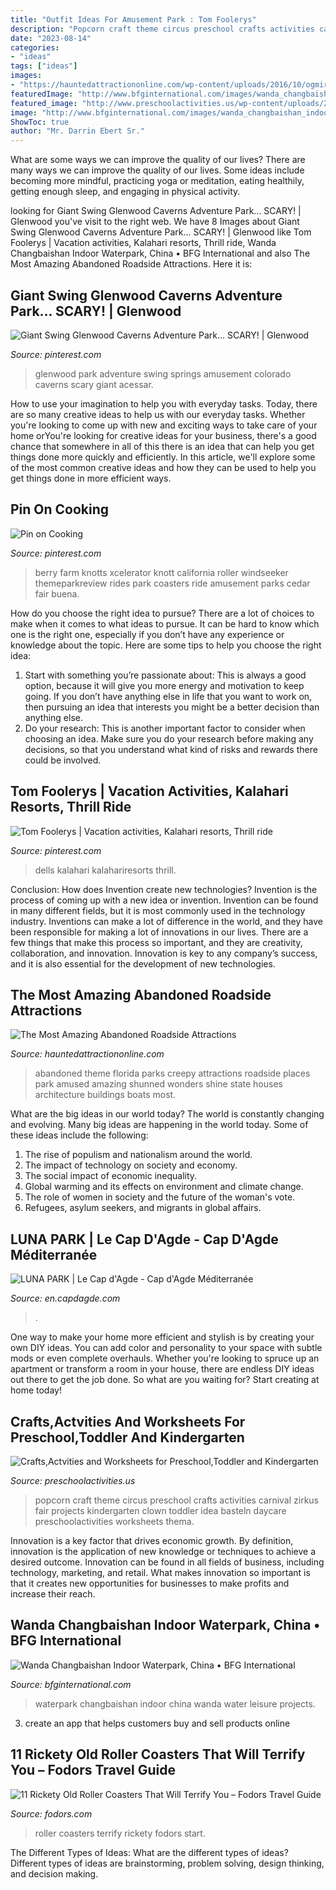 ```yaml
---
title: "Outfit Ideas For Amusement Park : Tom Foolerys"
description: "Popcorn craft theme circus preschool crafts activities carnival zirkus fair projects kindergarten clown toddler idea basteln daycare preschoolactivities worksheets thema"
date: "2023-08-14"
categories:
- "ideas"
tags: ["ideas"]
images:
- "https://hauntedattractiononline.com/wp-content/uploads/2016/10/ogmiracle.jpg"
featuredImage: "http://www.bfginternational.com/images/wanda_changbaishan_indoor_waterpark_02_w2000.jpg"
featured_image: "http://www.preschoolactivities.us/wp-content/uploads/2015/01/popcorn-craft.jpg"
image: "http://www.bfginternational.com/images/wanda_changbaishan_indoor_waterpark_02_w2000.jpg"
ShowToc: true
author: "Mr. Darrin Ebert Sr."
---
```



What are some ways we can improve the quality of our lives?
There are many ways we can improve the quality of our lives. Some ideas include becoming more mindful, practicing yoga or meditation, eating healthily, getting enough sleep, and engaging in physical activity.

	

		
looking for Giant Swing Glenwood Caverns Adventure Park... SCARY! | Glenwood you've visit to the right web. We have 8 Images about Giant Swing Glenwood Caverns Adventure Park... SCARY! | Glenwood like Tom Foolerys | Vacation activities, Kalahari resorts, Thrill ride, Wanda Changbaishan Indoor Waterpark, China • BFG International and also The Most Amazing Abandoned Roadside Attractions. Here it is:
		
    
## Giant Swing Glenwood Caverns Adventure Park... SCARY! | Glenwood

<img loading=lazy src="https://i.pinimg.com/736x/e9/82/23/e982230171904806dab58d4adb94a288--the-giants-amusement-parks.jpg" onerror="this.onerror=null;this.src='https://tse4.mm.bing.net/th?id=OIP.QQQSIAeJWJ7Eph4ECuL-2wHaJ6&amp;pid=15.1';" alt="Giant Swing Glenwood Caverns Adventure Park... SCARY! | Glenwood">

_Source: pinterest.com_

>glenwood park adventure swing springs amusement colorado caverns scary giant acessar. 

	

How to use your imagination to help you with everyday tasks.
Today, there are so many creative ideas to help us with our everyday tasks. Whether you're looking to come up with new and exciting ways to take care of your home orYou're looking for creative ideas for your business, there's a good chance that somewhere in all of this there is an idea that can help you get things done more quickly and efficiently. In this article, we'll explore some of the most common creative ideas and how they can be used to help you get things done in more efficient ways.

    
## Pin On Cooking

<img loading=lazy src="https://i.pinimg.com/736x/15/ce/f9/15cef94d62564933f73d3f2e06c23492--knotts-berry-california-baby.jpg" onerror="this.onerror=null;this.src='https://tse1.mm.bing.net/th?id=OIP.ze7GDQF7iJXAU_N-G6edGQHaJ6&amp;pid=15.1';" alt="Pin on Cooking">

_Source: pinterest.com_

>berry farm knotts xcelerator knott california roller windseeker themeparkreview rides park coasters ride amusement parks cedar fair buena. 

	

How do you choose the right idea to pursue?
There are a lot of choices to make when it comes to what ideas to pursue. It can be hard to know which one is the right one, especially if you don’t have any experience or knowledge about the topic. Here are some tips to help you choose the right idea: 
1. Start with something you’re passionate about: This is always a good option, because it will give you more energy and motivation to keep going. If you don’t have anything else in life that you want to work on, then pursuing an idea that interests you might be a better decision than anything else. 
2. Do your research: This is another important factor to consider when choosing an idea. Make sure you do your research before making any decisions, so that you understand what kind of risks and rewards there could be involved. 

    
## Tom Foolerys | Vacation Activities, Kalahari Resorts, Thrill Ride

<img loading=lazy src="https://i.pinimg.com/736x/2a/f9/36/2af936d827940a68370e07f34cf25c9e.jpg" onerror="this.onerror=null;this.src='https://tse4.mm.bing.net/th?id=OIP.tdDGb6sozF-qUknOfWJoNgHaDF&amp;pid=15.1';" alt="Tom Foolerys | Vacation activities, Kalahari resorts, Thrill ride">

_Source: pinterest.com_

>dells kalahari kalahariresorts thrill. 

	

Conclusion: How does Invention create new technologies?
Invention is the process of coming up with a new idea or invention. Invention can be found in many different fields, but it is most commonly used in the technology industry. Inventions can make a lot of difference in the world, and they have been responsible for making a lot of innovations in our lives. There are a few things that make this process so important, and they are creativity, collaboration, and innovation. Innovation is key to any company’s success, and it is also essential for the development of new technologies.

    
## The Most Amazing Abandoned Roadside Attractions

<img loading=lazy src="https://hauntedattractiononline.com/wp-content/uploads/2016/10/ogmiracle.jpg" onerror="this.onerror=null;this.src='https://tse3.mm.bing.net/th?id=OIP.vgyH0Sj1k_HBRgmBwVB-eAHaE5&amp;pid=15.1';" alt="The Most Amazing Abandoned Roadside Attractions">

_Source: hauntedattractiononline.com_

>abandoned theme florida parks creepy attractions roadside places park amused amazing shunned wonders shine state houses architecture buildings boats most. 

	

What are the big ideas in our world today?
The world is constantly changing and evolving. Many big ideas are happening in the world today. Some of these ideas include the following:
1. The rise of populism and nationalism around the world.
2. The impact of technology on society and economy.
3. The social impact of economic inequality. 
4. Global warming and its effects on environment and climate change. 
5. The role of women in society and the future of the woman's vote. 
6. Refugees, asylum seekers, and migrants in global affairs. 

    
## LUNA PARK | Le Cap D&#039;Agde - Cap D&#039;Agde Méditerranée

<img loading=lazy src="https://www.en.capdagde.com/sites/default/files/activites/2020-Luna-Park1.jpg" onerror="this.onerror=null;this.src='https://tse4.mm.bing.net/th?id=OIP.m5CPFj-bGsbn1zlU0vm1zQHaEs&amp;pid=15.1';" alt="LUNA PARK | Le Cap d&#039;Agde - Cap d&#039;Agde Méditerranée">

_Source: en.capdagde.com_

>. 

	

One way to make your home more efficient and stylish is by creating your own DIY ideas. You can add color and personality to your space with subtle mods or even complete overhauls. Whether you're looking to spruce up an apartment or transform a room in your house, there are endless DIY ideas out there to get the job done. So what are you waiting for? Start creating at home today!

    
## Crafts,Actvities And Worksheets For Preschool,Toddler And Kindergarten

<img loading=lazy src="http://www.preschoolactivities.us/wp-content/uploads/2015/01/popcorn-craft.jpg" onerror="this.onerror=null;this.src='https://tse3.mm.bing.net/th?id=OIP.vhMDemsXXuH2cUM7tIIhaQHaJ4&amp;pid=15.1';" alt="Crafts,Actvities and Worksheets for Preschool,Toddler and Kindergarten">

_Source: preschoolactivities.us_

>popcorn craft theme circus preschool crafts activities carnival zirkus fair projects kindergarten clown toddler idea basteln daycare preschoolactivities worksheets thema. 

	

Innovation is a key factor that drives economic growth. By definition, innovation is the application of new knowledge or techniques to achieve a desired outcome. Innovation can be found in all fields of business, including technology, marketing, and retail. What makes innovation so important is that it creates new opportunities for businesses to make profits and increase their reach.

    
## Wanda Changbaishan Indoor Waterpark, China • BFG International

<img loading=lazy src="http://www.bfginternational.com/images/wanda_changbaishan_indoor_waterpark_02_w2000.jpg" onerror="this.onerror=null;this.src='https://tse4.mm.bing.net/th?id=OIP.cKno6j_pKZRvNkfy3DMV5AHaE7&amp;pid=15.1';" alt="Wanda Changbaishan Indoor Waterpark, China • BFG International">

_Source: bfginternational.com_

>waterpark changbaishan indoor china wanda water leisure projects. 

	

3. create an app that helps customers buy and sell products online 

    
## 11 Rickety Old Roller Coasters That Will Terrify You – Fodors Travel Guide

<img loading=lazy src="https://cdn.fodors.com/wp-content/uploads/2017/09/Oldest-Roller-Coasters-hero.jpg" onerror="this.onerror=null;this.src='https://tse3.mm.bing.net/th?id=OIP.ENjIznZXMj_71QGE_ZYVnAHaE8&amp;pid=15.1';" alt="11 Rickety Old Roller Coasters That Will Terrify You – Fodors Travel Guide">

_Source: fodors.com_

>roller coasters terrify rickety fodors start. 

	

The Different Types of Ideas: What are the different types of ideas?
Different types of ideas are brainstorming, problem solving, design thinking, and decision making.

